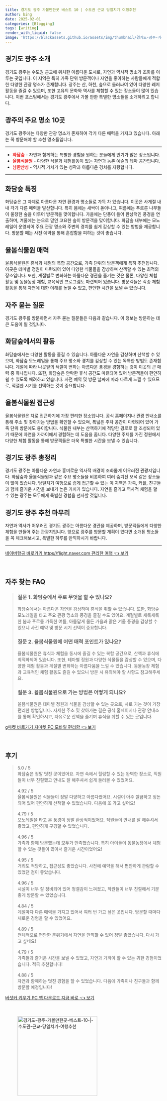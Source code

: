 ```yaml
---
title: 경기도 광주 가볼만한곳 베스트 10 | 수도권 근교 당일치기 여행추천
author: bing
date: 2025-02-01
categories: [Blogging]
tags: [writing]
render_with_liquid: false
image: 'https://blackassets.github.io/assets/img/thumbnail/경기도-광주-가볼만한곳-베스트-10-|-수도권-근교-당일치기-여행추천.webp'
---
```



<h2 id='경기도 광주 소개'>경기도 광주 소개</h2>

<p>경기도 광주는 수도권 근교에 위치한 아름다운 도시로, 자연과 역사적 명소가 조화를 이루는 곳입니다. 이 지역은 특히 가족 단위 방문객이나 자연을 좋아하는 사람들에게 적합한 다양한 관광 명소가 존재합니다. 광주는 산, 하천, 숲으로 둘러싸여 있어 다양한 레저 활동을 즐길 수 있으며, 또한 고유의 문화와 역사를 체험할 수 있는 장소들이 많이 있습니다. 이번 포스팅에서는 경기도 광주에서 가볼 만한 특별한 명소들을 소개하려고 합니다.</p>

<h2 id='광주의 주요 명소 10곳'>광주의 주요 명소 10곳</h2>

<p>경기도 광주에는 다양한 관광 명소가 존재하여 각기 다른 매력을 가지고 있습니다. 아래는 꼭 방문해야 할 추천 명소들입니다.</p>

<hr />

<ul>
    <li><b><span style="color: #ee2323;">화담숲</span></b> - 자연과 함께하는 특별한 경험을 원하는 분들에게 인기가 많은 장소입니다.</li>
    <li><b><span style="color: #ee2323;">율봄식물원</span></b> - 다양한 식물과 체험활동이 있는 자연과 농촌 예술의 테마 공간입니다.</li>
    <li><b><span style="color: #ee2323;">남한산성</span></b> - 역사적 가치가 있는 성곽과 아름다운 경치를 자랑합니다.</li>
</ul>

<hr />

<h2 id='화담숲 특징'>화담숲 특징</h2>

<p>화담숲은 그 자체로 아름다운 자연 환경과 명소들로 가득 차 있습니다. 이곳은 사계절 내내 각기 다른 매력을 발산합니다. 특히 봄에는 새싹이 돋아나고, 여름에는 푸르른 나무들이 울창한 숲을 이루어 방문객을 맞이합니다. 가을에는 단풍이 들어 환상적인 풍경을 연출하며, 겨울에는 눈으로 덮인 고요한 숲이 방문객을 맞이합니다. 화담숲 내부에는 모노레일이 운영되어 주요 관광 명소와 주변의 경치를 쉽게 감상할 수 있는 방법을 제공합니다. 방문할 때는 사전 예약을 통해 혼잡함을 피하는 것이 좋습니다.</p>

<h2 id='율봄식물원 매력'>율봄식물원 매력</h2>

<p>율봄식물원은 휴식과 체험의 복합 공간으로, 가족 단위의 방문객에게 특히 추천됩니다. 이곳은 테마별 정원이 마련되어 있어 다양한 식물들을 감상하며 산책할 수 있는 최적의 장소입니다. 또한, 계절별로 변화하는 아름다운 경관을 즐기는 것은 물론, 다양한 체험 활동 및 동물농장 체험, 교육적인 프로그램도 마련되어 있습니다. 방문객들은 각종 체험 활동을 통해 자연에 대한 이해를 높일 수 있고, 편안한 시간을 보낼 수 있습니다.</p>

<h2 id='자주 묻는 질문'>자주 묻는 질문</h2>

<p>경기도 광주를 방문하면서 자주 묻는 질문들은 다음과 같습니다. 이 정보는 방문하는 데 큰 도움이 될 것입니다.</p>

<h2 id='화담숲 활동'>화담숲에서의 활동</h2>

<p>화담숲에서는 다양한 활동을 즐길 수 있습니다. 아름다운 자연을 감상하며 산책할 수 있으며, 화담숲 모노레일을 통해 주요 명소와 경치를 감상할 수 있는 독특한 방법도 존재합니다. 계절에 따라 나뭇잎의 색깔이 변하는 아름다운 풍경을 경험하는 것이 이곳의 큰 매력 중 하나입니다. 또한, 화담숲은 안락한 휴식 공간도 마련되어 있어 방문객들이 편안히 쉴 수 있도록 배려하고 있습니다. 사전 예약 및 방문 날짜에 따라 다르게 느낄 수 있으므로, 적절한 시기를 선택하는 것이 중요합니다.</p>

<h2 id='율봄식물원 접근성'>율봄식물원 접근성</h2>

<p>율봄식물원은 차로 접근하기에 가장 편리한 장소입니다. 공식 홈페이지나 관광 안내소를 통해 주소 및 찾아가는 방법을 확인할 수 있으며, 폭넓은 주차 공간이 마련되어 있어 가족 단위 방문에도 용이합니다. 식물원 내부는 산책하기에 적당한 경로로 잘 조성되어 있기 때문에 자연을 가까이에서 경험하는 데 도움을 줍니다. 다양한 주제를 가진 정원에서 다양한 체험 활동을 통해 방문객들은 더욱 특별한 시간을 보낼 수 있습니다.</p>

<h2 id='경기도 광주 총정리'>경기도 광주 총정리</h2>

<p>경기도 광주는 아름다운 자연과 흥미로운 역사적 배경이 조화롭게 어우러진 관광지입니다. 화담숲과 율봄식물원과 같은 주요 명소들을 비롯하여 여러 숨겨진 보석 같은 장소들이 많이 있습니다. 당일치기 여행으로 쉽게 접근할 수 있는 이 지역은 가족, 커플, 친구들과 함께 즐거운 시간을 보내기 높은 가치가 있습니다. 자연을 즐기고 역사적 체험을 할 수 있는 광주는 모두에게 특별한 경험을 선사할 것입니다.</p>

<h2 id='경기도 광주 추천 마무리'>경기도 광주 추천 마무리</h2>

<p>자연과 역사가 어우러진 경기도 광주는 아름다운 경관을 제공하며, 방문객들에게 다양한 체험을 만들어 주는 관광지입니다. 앞으로 광주를 방문할 계획이 있다면 소개된 명소들을 꼭 체크해보시고, 특별한 하루를 만끽하시기 바랍니다.</p>

<p><hr />
</p>
<p><a class="click-button" title="네이버항공 바로가기 https//flight.naver.com 편리한 여행" href="https://blackassets.github.io/posts/%EB%84%A4%EC%9D%B4%EB%B2%84%ED%95%AD%EA%B3%B5-%EB%B0%94%EB%A1%9C%EA%B0%80%EA%B8%B0-httpsflight.naver.com-%ED%8E%B8%EB%A6%AC%ED%95%9C-%EC%97%AC%ED%96%89/" rel="dofollow">네이버항공 바로가기 https//flight.naver.com 편리한 여행 👈 보기</a></p><br>
<h2 id='자주_찾는_FAQ'>자주 찾는 FAQ</h2>
<div itemscope="" itemtype="https://schema.org/FAQPage"> 
<blockquote> 
<div itemscope="" itemprop="mainEntity" itemtype="https://schema.org/Question"> 
<h3 itemprop="name">질문 1. 화담숲에서 주로 무엇을 할 수 있나요? </h3> 
<div itemscope="" itemprop="acceptedAnswer" itemtype="https://schema.org/Answer"> 
<span itemprop="text"> 
<p>화담숲에서는 아름다운 자연을 감상하며 휴식을 취할 수 있습니다. 또한, 화담숲 모노레일을 타고 주요 관광 명소와 풍경을 즐길 수도 있어요. 계절별로 새록새록한 봄과 푸르름 가득한 여름, 아름답게 물든 가을과 맑은 겨울 풍경을 감상할 수 있으니 사전 예약 및 방문 시기 선택이 중요합니다.</p> 
</span> 
</div> 
</div> 

<div itemscope="" itemprop="mainEntity" itemtype="https://schema.org/Question"> 
<h3 itemprop="name">질문 2. 율봄식물원에 어떤 매력 포인트가 있나요? </h3> 
<div itemscope="" itemprop="acceptedAnswer" itemtype="https://schema.org/Answer"> 
<span itemprop="text"> 
<p>율봄식물원은 휴식과 체험을 동시에 즐길 수 있는 복합 공간으로, 산책과 휴식에 최적화되어 있습니다. 또한, 테마별 정원과 다양한 식물들을 감상할 수 있으며, 다양한 체험 활동과 계절별 변화하는 아름다움을 느낄 수 있습니다. 동물농장 체험과 교육적인 체험 활동도 즐길 수 있으니 방문 시 유의해야 할 사항도 참고해주세요.</p> 
</span> 
</div> 
</div> 

<div itemscope="" itemprop="mainEntity" itemtype="https://schema.org/Question"> 
<h3 itemprop="name">질문 3. 율봄식물원으로 가는 방법은 어떻게 되나요? </h3> 
<div itemscope="" itemprop="acceptedAnswer" itemtype="https://schema.org/Answer"> 
<span itemprop="text"> 
<p>율봄식물원은 테마별 정원과 식물을 감상할 수 있는 곳으로, 차로 가는 것이 가장 편리한 방법입니다. 자세한 주소 및 찾아가는 길은 공식 홈페이지나 관광 안내소를 통해 확인하시고, 자유로운 산책을 즐기며 휴식을 취할 수 있는 곳입니다.</p> 
</span> 
</div> 
</div> 
</blockquote> 
</div>
<p><a class="click-button" title="g마켓 바로가기 지마켓 PC 모바일 편리함" href="https://blackassets.github.io/posts/g%EB%A7%88%EC%BC%93-%EB%B0%94%EB%A1%9C%EA%B0%80%EA%B8%B0-%EC%A7%80%EB%A7%88%EC%BC%93-PC-%EB%AA%A8%EB%B0%94%EC%9D%BC-%ED%8E%B8%EB%A6%AC%ED%95%A8/" rel="dofollow">g마켓 바로가기 지마켓 PC 모바일 편리함 👈 보기</a></p><br>
<h2 id='후기'>후기</h2>
<div itemscope itemtype="https://schema.org/Product">
  <blockquote>
  <div itemprop="review" itemscope itemtype="https://schema.org/Review">
      <div itemprop="reviewRating" itemscope itemtype="https://schema.org/Rating"> <span itemprop="ratingValue">5.0</span> / <span itemprop="bestRating">5</span> </div>
      <span itemprop="reviewBody">화담숲은 정말 멋진 곳이었어요. 자연 속에서 힐링할 수 있는 완벽한 장소로, 직원들이 너무 친절했고 안내도 잘 해주셔서 쉽게 둘러볼 수 있었어요.</span>
  </div>
  <br>
  <div itemprop="review" itemscope itemtype="https://schema.org/Review">
      <div itemprop="reviewRating" itemscope itemtype="https://schema.org/Rating"> <span itemprop="ratingValue">4.92</span> / <span itemprop="bestRating">5</span> </div>
      <span itemprop="reviewBody">율봄식물원은 식물들이 정말 다양하고 아름다웠어요. 시설이 아주 깔끔하고 정돈되어 있어 편안하게 산책할 수 있었습니다. 다음에 또 가고 싶어요!</span>
  </div>
  <br>
  <div itemprop="review" itemscope itemtype="https://schema.org/Review">
      <div itemprop="reviewRating" itemscope itemtype="https://schema.org/Rating"> <span itemprop="ratingValue">4.79</span> / <span itemprop="bestRating">5</span> </div>
      <span itemprop="reviewBody">모노레일을 타고 본 풍경이 정말 환상적이었어요. 직원들이 안내를 잘 해주셔서 좋았고, 편안하게 구경할 수 있었습니다.</span>
  </div>
  <br>
  <div itemprop="review" itemscope itemtype="https://schema.org/Review">
      <div itemprop="reviewRating" itemscope itemtype="https://schema.org/Rating"> <span itemprop="ratingValue">4.96</span> / <span itemprop="bestRating">5</span> </div>
      <span itemprop="reviewBody">가족과 함께 방문했는데 모두가 만족했습니다. 특히 아이들이 동물농장에서 체험할 수 있는 것들이 많아서 즐거운 시간이었어요!</span>
  </div>
  <br>
  <div itemprop="review" itemscope itemtype="https://schema.org/Review">
      <div itemprop="reviewRating" itemscope itemtype="https://schema.org/Rating"> <span itemprop="ratingValue">4.95</span> / <span itemprop="bestRating">5</span> </div>
      <span itemprop="reviewBody">거리도 적당하고, 접근성도 좋았습니다. 사전에 예약을 해서 편안하게 관람할 수 있었던 점이 좋았습니다.</span>
  </div>
  <br>
  <div itemprop="review" itemscope itemtype="https://schema.org/Review">
      <div itemprop="reviewRating" itemscope itemtype="https://schema.org/Rating"> <span itemprop="ratingValue">4.96</span> / <span itemprop="bestRating">5</span> </div>
      <span itemprop="reviewBody">시설이 너무 잘 정비되어 있어 청결감이 느껴졌고, 직원들이 너무 친절해서 기분 좋게 방문할 수 있었습니다.</span>
  </div>
  <br>
  <div itemprop="review" itemscope itemtype="https://schema.org/Review">
      <div itemprop="reviewRating" itemscope itemtype="https://schema.org/Rating"> <span itemprop="ratingValue">4.84</span> / <span itemprop="bestRating">5</span> </div>
      <span itemprop="reviewBody">계절마다 다른 매력을 가지고 있어서 여러 번 가고 싶은 곳입니다. 방문할 때마다 새로운 경험을 할 수 있었어요.</span>
  </div>
  <br>
  <div itemprop="review" itemscope itemtype="https://schema.org/Review">
      <div itemprop="reviewRating" itemscope itemtype="https://schema.org/Rating"> <span itemprop="ratingValue">4.89</span> / <span itemprop="bestRating">5</span> </div>
      <span itemprop="reviewBody">전체적으로 편안한 분위기에서 자연을 만끽할 수 있어 정말 좋았습니다. 다시 가고 싶네요!</span>
  </div>
  <br>
  <div itemprop="review" itemscope itemtype="https://schema.org/Review">
      <div itemprop="reviewRating" itemscope itemtype="https://schema.org/Rating"> <span itemprop="ratingValue">4.79</span> / <span itemprop="bestRating">5</span> </div>
      <span itemprop="reviewBody">가족들과 즐거운 시간을 보낼 수 있었고, 자연과 가까이 할 수 있는 귀한 경험이었습니다. 적극 추천합니다!</span>
  </div>
  <br>
  <div itemprop="review" itemscope itemtype="https://schema.org/Review">
      <div itemprop="reviewRating" itemscope itemtype="https://schema.org/Rating"> <span itemprop="ratingValue">4.88</span> / <span itemprop="bestRating">5</span> </div>
      <span itemprop="reviewBody">자연과 함께하는 멋진 경험을 할 수 있었습니다. 다음에 가족이나 친구들과 함께 방문할 예정입니다!</span>
  </div>
  </blockquote>
</div>
<p><a class="click-button" title="버섯커 키우기 PC 앱 다운로드 지금 바로" href="https://blackassets.github.io/posts/%EB%B2%84%EC%84%AF%EC%BB%A4-%ED%82%A4%EC%9A%B0%EA%B8%B0-PC-%EC%95%B1-%EB%8B%A4%EC%9A%B4%EB%A1%9C%EB%93%9C-%EC%A7%80%EA%B8%88-%EB%B0%94%EB%A1%9C/" rel="dofollow">버섯커 키우기 PC 앱 다운로드 지금 바로 👈 보기</a></p><br>
<figure class="image"><img src="https://blackassets.github.io/assets/img/thumbnail/경기도-광주-가볼만한곳-베스트-10-|-수도권-근교-당일치기-여행추천.webp" alt="경기도-광주-가볼만한곳-베스트-10-|-수도권-근교-당일치기-여행추천" width="256" height="256"></figure>